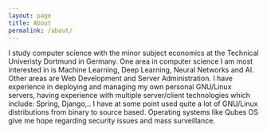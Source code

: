 ```yaml
---
layout: page
title: About
permalink: /about/
---
```


I study computer science with the minor subject economics at the Technical Univeristy Dortmund in Germany.
One area in computer science I am most interested in is Machine Learning, Deep Learning, Neural Networks and AI.
Other areas are Web Development and Server Administration.
I have experience in deploying and managing my own personal GNU/Linux servers,
having experience with multiple server/client technologies which include: Spring, Django,..
I have at some point used quite a lot of GNU/Linux  distributions from binary to source based.
Operating systems like Qubes OS give me hope regarding security issues and mass surveillance.

